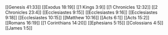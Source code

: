 [[Genesis 41:33]]
[[Exodus 18:19]]
[[1 Kings 3:9]]
[[1 Chronicles 12:32]]
[[2 Chronicles 23:4]]
[[Ecclesiastes 9:15]]
[[Ecclesiastes 9:16]]
[[Ecclesiastes 9:18]]
[[Ecclesiastes 10:15]]
[[Matthew 10:16]]
[[Acts 6:1]]
[[Acts 15:2]]
[[Romans 16:19]]
[[1 Corinthians 14:20]]
[[Ephesians 5:15]]
[[Colossians 4:5]]
[[James 1:5]]
